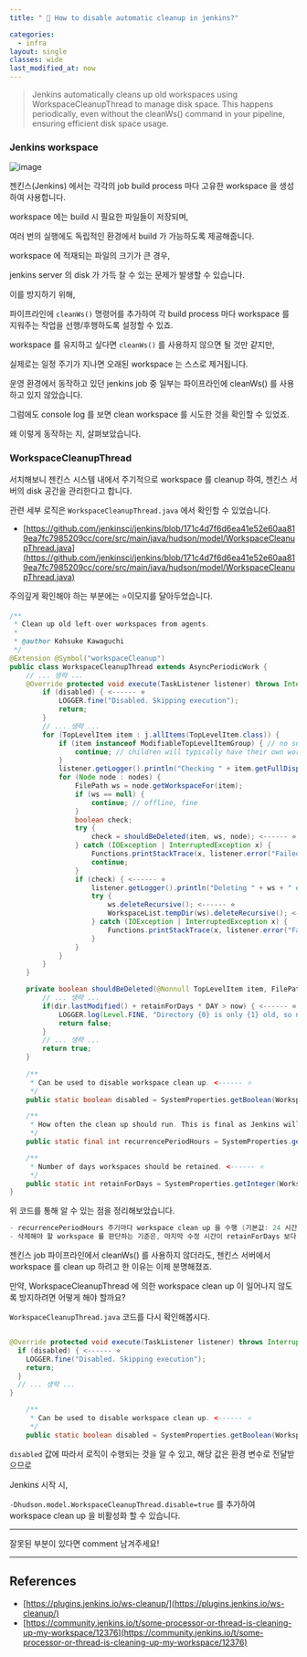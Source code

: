```yaml
---
title: " 🧹 How to disable automatic cleanup in jenkins?"

categories: 
  - infra
layout: single
classes: wide
last_modified_at: now
---
```


> Jenkins automatically cleans up old workspaces using WorkspaceCleanupThread to manage disk space.
This happens periodically, even without the cleanWs() command in your pipeline, ensuring efficient disk space usage.

### Jenkins workspace

![image](https://github.com/versatile0010/versatile0010.github.io/assets/96612168/ccd3eced-b456-4dde-9ebd-27941fb3dcb9)

젠킨스(Jenkins) 에서는 각각의 job build process 마다 고유한 workspace 을 생성하여 사용합니다.

workspace 에는 build 시 필요한 파일들이 저장되며,

여러 번의 실행에도 독립적인 환경에서 build 가 가능하도록 제공해줍니다.

workspace 에 적재되는 파일의 크기가 큰 경우,

jenkins server 의 disk 가 가득 찰 수 있는 문제가 발생할 수 있습니다.

이를 방지하기 위해, 

파이프라인에 `cleanWs()` 명령어를 추가하여 각 build process 마다 workspace 를 지워주는 작업을 선행/후행하도록 설정할 수 있죠.

workspace 를 유지하고 싶다면 `cleanWs()` 를 사용하지 않으면 될 것만 같지만,

실제로는 일정 주기가 지나면 오래된 workspace 는 스스로 제거됩니다.


운영 환경에서 동작하고 있던 jenkins job 중 일부는 파이프라인에 cleanWs() 를 사용하고 있지 않았습니다.

그럼에도 console log 를 보면 clean workspace 를 시도한 것을 확인할 수 있었죠.


왜 이렇게 동작하는 지, 살펴보았습니다.

### WorkspaceCleanupThread

서치해보니 젠킨스 시스템 내에서 주기적으로 workspace 를 cleanup 하여, 젠킨스 서버의 disk 공간을 관리한다고 합니다.

관련 세부 로직은 `WorkspaceCleanupThread.java` 에서 확인할 수 있었습니다.

- [https://github.com/jenkinsci/jenkins/blob/171c4d7f6d6ea41e52e60aa819ea7fc7985209cc/core/src/main/java/hudson/model/WorkspaceCleanupThread.java](https://github.com/jenkinsci/jenkins/blob/171c4d7f6d6ea41e52e60aa819ea7fc7985209cc/core/src/main/java/hudson/model/WorkspaceCleanupThread.java)

주의깊게 확인해야 하는 부분에는 ⭐️이모지를 달아두었습니다. 

```java
/**
 * Clean up old left-over workspaces from agents.
 *
 * @author Kohsuke Kawaguchi
 */
@Extension @Symbol("workspaceCleanup")
public class WorkspaceCleanupThread extends AsyncPeriodicWork {
    // ... 생략 ...
    @Override protected void execute(TaskListener listener) throws InterruptedException, IOException {
        if (disabled) { <------ ⭐️
            LOGGER.fine("Disabled. Skipping execution");
            return;
        }
        // ... 생략 ...
        for (TopLevelItem item : j.allItems(TopLevelItem.class)) {
            if (item instanceof ModifiableTopLevelItemGroup) { // no such thing as TopLevelItemGroup, and ItemGroup offers no access to its type parameter
                continue; // children will typically have their own workspaces as subdirectories; probably no real workspace of its own
            }
            listener.getLogger().println("Checking " + item.getFullDisplayName());
            for (Node node : nodes) {
                FilePath ws = node.getWorkspaceFor(item);
                if (ws == null) {
                    continue; // offline, fine
                }
                boolean check;
                try {
                    check = shouldBeDeleted(item, ws, node); <------ ⭐️
                } catch (IOException | InterruptedException x) {
                    Functions.printStackTrace(x, listener.error("Failed to check " + node.getDisplayName()));
                    continue;
                }
                if (check) { <------ ⭐️
                    listener.getLogger().println("Deleting " + ws + " on " + node.getDisplayName());
                    try {
                        ws.deleteRecursive(); <------ ⭐️
                        WorkspaceList.tempDir(ws).deleteRecursive(); <------ ⭐️
                    } catch (IOException | InterruptedException x) {
                        Functions.printStackTrace(x, listener.error("Failed to delete " + ws + " on " + node.getDisplayName()));
                    }
                }
            }
        }
    }

    private boolean shouldBeDeleted(@Nonnull TopLevelItem item, FilePath dir, @Nonnull Node n) throws IOException, InterruptedException {
        // ... 생략 ...
        if(dir.lastModified() + retainForDays * DAY > now) { <------ ⭐️
            LOGGER.log(Level.FINE, "Directory {0} is only {1} old, so not deleting", new Object[] {dir, Util.getTimeSpanString(now-dir.lastModified())});
            return false;
        }
        // ... 생략 ...
        return true;
    }
    
    /**
     * Can be used to disable workspace clean up. <------ ⭐️
     */
    public static boolean disabled = SystemProperties.getBoolean(WorkspaceCleanupThread.class.getName()+".disabled");

    /**
     * How often the clean up should run. This is final as Jenkins will not reflect changes anyway. <------ ⭐️
     */
    public static final int recurrencePeriodHours = SystemProperties.getInteger(WorkspaceCleanupThread.class.getName()+".recurrencePeriodHours", 24);

    /**
     * Number of days workspaces should be retained. <------ ⭐️
     */
    public static int retainForDays = SystemProperties.getInteger(WorkspaceCleanupThread.class.getName()+".retainForDays", 30);
}

```

위 코드를 통해 알 수 있는 점을 정리해보았습니다.

```java
- recurrencePeriodHours 주기마다 workspace clean up 을 수행 (기본값: 24 시간)
- 삭제해야 할 workspace 를 판단하는 기준은, 마지막 수정 시간이 retainForDays 보다 오래되었는지를 체크 (기본값: 30 일)
```

젠킨스 job 파이프라인에서 cleanWs() 를 사용하지 않더라도, 젠킨스 서버에서 workspace 를 clean up 하려고 한 이유는 이제 분명해졌죠.

만약, WorkspaceCleanupThread 에 의한 workspace clean up 이 일어나지 않도록 방지하려면 어떻게 해야 할까요?

`WorkspaceCleanupThread.java` 코드를 다시 확인해봅시다.

```java

@Override protected void execute(TaskListener listener) throws InterruptedException, IOException {
  if (disabled) { <------ ⭐️
    LOGGER.fine("Disabled. Skipping execution");
    return;
  }
  // ... 생략 ...
}

    /**
     * Can be used to disable workspace clean up. <------ ⭐️
     */
    public static boolean disabled = SystemProperties.getBoolean(WorkspaceCleanupThread.class.getName()+".disabled");

```

`disabled` 값에 따라서 로직이 수행되는 것을 알 수 있고, 해당 값은 환경 변수로 전달받으므로

Jenkins 시작 시, 


`-Dhudson.model.WorkspaceCleanupThread.disable=true` 를 추가하여 workspace clean up 을 비활성화 할 수 있습니다.

---

잘못된 부분이 있다면 comment 남겨주세요!

---

## References
- [https://plugins.jenkins.io/ws-cleanup/](https://plugins.jenkins.io/ws-cleanup/)
- [https://community.jenkins.io/t/some-processor-or-thread-is-cleaning-up-my-workspace/12376](https://community.jenkins.io/t/some-processor-or-thread-is-cleaning-up-my-workspace/12376)
